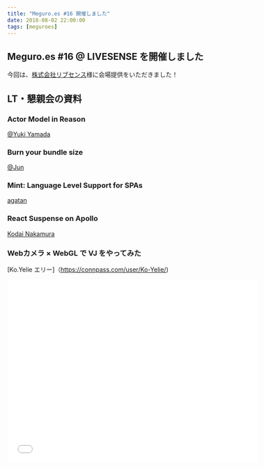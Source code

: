 ```yaml
---
title: "Meguro.es #16 開催しました"
date: 2018-08-02 22:00:00
tags: [meguroes]
---
```


## Meguro.es #16 @ LIVESENSE を開催しました


今回は、[株式会社リブセンス](https://www.livesense.co.jp/)様に会場提供をいただきました！


## LT・懇親会の資料

### Actor Model in Reason
 [@Yuki Yamada](https://connpass.com/user/YukiYamada/)

<script async class="speakerdeck-embed" data-id="e987f9d42a2642f1ac987def94c7d9ba" data-ratio="1.77777777777778" src="//speakerdeck.com/assets/embed.js"></script>

### Burn your bundle size
 [@Jun](https://connpass.com/user/noraesae/)

<script async class="speakerdeck-embed" data-id="0b9d9b000c1543a2956d3f09552118b2" data-ratio="1.33333333333333" src="//speakerdeck.com/assets/embed.js"></script>

### Mint: Language Level Support for SPAs
[agatan](https://connpass.com/user/agtn_/)

<script async class="speakerdeck-embed" data-id="89d40f9ff09b42d093cd8b80d311bf23" data-ratio="1.77777777777778" src="//speakerdeck.com/assets/embed.js"></script>

### React Suspense on Apollo
[Kodai Nakamura](https://connpass.com/user/kdnk/)

<script async class="speakerdeck-embed" data-id="aa58c64143cb498d87ac484608d0fbdf" data-ratio="1.77777777777778" src="//speakerdeck.com/assets/embed.js"></script>

### Webカメラ × WebGL で VJ をやってみた
[Ko.Yelie エリー]（https://connpass.com/user/Ko-Yelie/)

<iframe src="//slides.com/ko-yelie/webcam-webgl-vj/embed" width="576" height="420" scrolling="no" frameborder="0" webkitallowfullscreen mozallowfullscreen allowfullscreen></iframe>